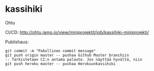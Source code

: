 kassihiki
=========

Ohtu

CI/CD: http://ohtu.jamo.io/view/miniprojektit/job/kassihiki-miniprojekti/


Publishaus:

```git add .
git commit -m "Pakollinen commit message"
git push origin master -- pushaa Github Master branchiin
-- Tarkistetaan CI:n antama palaute. Jos näyttää hyvältä, niin
git push heroku master -- pushaa Herokuunkassihiki
```
